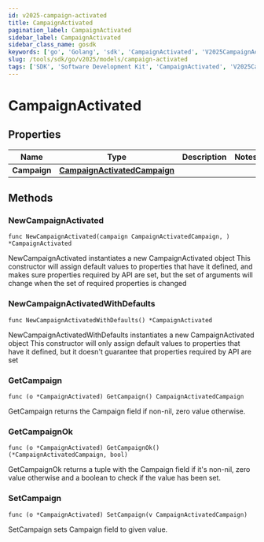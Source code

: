 ```yaml
---
id: v2025-campaign-activated
title: CampaignActivated
pagination_label: CampaignActivated
sidebar_label: CampaignActivated
sidebar_class_name: gosdk
keywords: ['go', 'Golang', 'sdk', 'CampaignActivated', 'V2025CampaignActivated'] 
slug: /tools/sdk/go/v2025/models/campaign-activated
tags: ['SDK', 'Software Development Kit', 'CampaignActivated', 'V2025CampaignActivated']
---
```


# CampaignActivated

## Properties

Name | Type | Description | Notes
------------ | ------------- | ------------- | -------------
**Campaign** | [**CampaignActivatedCampaign**](campaign-activated-campaign) |  | 

## Methods

### NewCampaignActivated

`func NewCampaignActivated(campaign CampaignActivatedCampaign, ) *CampaignActivated`

NewCampaignActivated instantiates a new CampaignActivated object
This constructor will assign default values to properties that have it defined,
and makes sure properties required by API are set, but the set of arguments
will change when the set of required properties is changed

### NewCampaignActivatedWithDefaults

`func NewCampaignActivatedWithDefaults() *CampaignActivated`

NewCampaignActivatedWithDefaults instantiates a new CampaignActivated object
This constructor will only assign default values to properties that have it defined,
but it doesn't guarantee that properties required by API are set

### GetCampaign

`func (o *CampaignActivated) GetCampaign() CampaignActivatedCampaign`

GetCampaign returns the Campaign field if non-nil, zero value otherwise.

### GetCampaignOk

`func (o *CampaignActivated) GetCampaignOk() (*CampaignActivatedCampaign, bool)`

GetCampaignOk returns a tuple with the Campaign field if it's non-nil, zero value otherwise
and a boolean to check if the value has been set.

### SetCampaign

`func (o *CampaignActivated) SetCampaign(v CampaignActivatedCampaign)`

SetCampaign sets Campaign field to given value.



